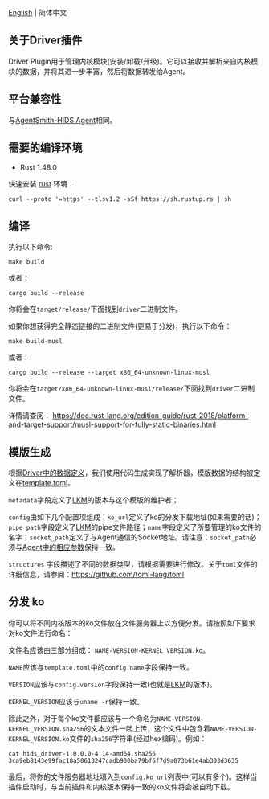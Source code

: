 [English](README.md) | 简体中文
## 关于Driver插件
Driver Plugin用于管理内核模块(安装/卸载/升级)。它可以接收并解析来自内核模块的数据，并将其进一步丰富，然后将数据转发给Agent。


## 平台兼容性
与[AgentSmith-HIDS Agent](../README-zh_CN.md#平台兼容性)相同。

## 需要的编译环境
* Rust 1.48.0

快速安装 [rust](https://www.rust-lang.org/tools/install) 环境：
```
curl --proto '=https' --tlsv1.2 -sSf https://sh.rustup.rs | sh
```

## 编译
执行以下命令:
```
make build
```
或者：
```
cargo build --release
```
你将会在`target/release/`下面找到`driver`二进制文件。

如果你想获得完全静态链接的二进制文件(更易于分发)，执行以下命令：
```
make build-musl
```
或者：
```
cargo build --release --target x86_64-unknown-linux-musl
```
你将会在`target/x86_64-unknown-linux-musl/release/`下面找到`driver`二进制文件。

详情请查阅：
https://doc.rust-lang.org/edition-guide/rust-2018/platform-and-target-support/musl-support-for-fully-static-binaries.html

## 模版生成
根据[Driver中的数据定义](../../driver)，我们使用代码生成实现了解析器，模版数据的结构被定义在[template.toml](template.toml)。

`metadata`字段定义了[LKM](../../driver)的版本与这个模版的维护者；

`config`由如下几个配置项组成：`ko_url`定义了ko的分发下载地址(如果需要的话)；`pipe_path`字段定义了[LKM](../../driver)的pipe文件路径；`name`字段定义了所要管理的ko文件的名字；`socket_path`定义了与Agent通信的Socket地址。请注意：`socket_path`必须与[Agent中的相应参数](../README-zh_CN.md#参数和选项)保持一致。


`structures` 字段描述了不同的数据类型，请根据需要进行修改。关于`toml`文件的详细信息，请参阅：https://github.com/toml-lang/toml

## 分发 ko
你可以将不同内核版本的ko文件放在文件服务器上以方便分发。请按照如下要求对ko文件进行命名：

文件名应该由三部分组成： `NAME-VERSION-KERNEL_VERSION.ko`。

`NAME`应该与`template.toml`中的`config.name`字段保持一致。

`VERSION`应该与`config.version`字段保持一致(也就是[LKM](../../driver)的版本)。

`KERNEL_VERSION`应该与`uname -r`保持一致。

除此之外，对于每个ko文件都应该与一个命名为`NAME-VERSION-KERNEL_VERSION.sha256`的文本文件一起上传，这个文件中包含着`NAME-VERSION-KERNEL_VERSION.ko`文件的`sha256`字符串(经过hex编码)。例如：
```
cat hids_driver-1.0.0.0-4.14-amd64.sha256
3ca9eb8143e99fac18a50613247cadb900ba79bf6f7d9a073b61e4ab303d3635
```
最后，将你的文件服务器地址填入到`config.ko_url`列表中(可以有多个)。这样当插件启动时，与当前插件和内核版本保持一致的ko文件将会被自动下载。